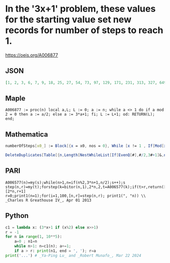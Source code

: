 # In the '3x\+1' problem, these values for the starting value set new records for number of steps to reach 1\.
https://oeis.org/A006877
## JSON
```JSON
[1, 2, 3, 6, 7, 9, 18, 25, 27, 54, 73, 97, 129, 171, 231, 313, 327, 649, 703, 871, 1161, 2223, 2463, 2919, 3711, 6171, 10971, 13255, 17647, 23529, 26623, 34239, 35655, 52527, 77031, 106239, 142587, 156159, 216367, 230631, 410011, 511935, 626331, 837799]
```
## Maple
```Maple
A006877 := proc(n) local a,L; L := 0; a := n; while a <> 1 do if a mod 2 = 0 then a := a/2; else a := 3*a+1; fi; L := L+1; od: RETURN(L); end;
```
## Mathematica
```Mathematica
numberOfSteps[x0_] := Block[{x = x0, nos = 0}, While [x != 1 , If[Mod[x, 2] == 0 , x = x/2, x = 3*x + 1]; nos++]; nos]; a[1] = 1; a[n_] := a[n] = Block[{x = a[n-1] + 1}, record = numberOfSteps[x - 1]; While[ numberOfSteps[x] <= record, x++]; x]; A006877 = Table[ Print[a[n]]; a[n], {n, 1, 44}](* _Jean-François Alcover_, Feb 14 2012 *)
```
```Mathematica
DeleteDuplicates[Table[{n,Length[NestWhileList[If[EvenQ[#],#/2,3#+1]&,n,#>1&]]},{n,838000}],GreaterEqual[#1[[2]],#2[[2]]]&][[All,1]] (* _Harvey P. Dale_, May 13 2022 *)
```
## PARI
```PARI
A006577(n)=my(s);while(n>1,n=if(n%2,3*n+1,n/2);s++);s
step(n,r)=my(t);forstep(k=bitor(n,1),2*n,2,t=A006577(k);if(t>r,return([k,t])));[2*n,r+1]
r=0;print1(n=1);for(i=1,100,[n,r]=step(n,r); print1(", "n)) \\ _Charles R Greathouse IV_, Apr 01 2013
```
## Python
```Python
c1 = lambda x: (3*x+1 if (x%2) else x>>1)
r = -1
for n in range(1, 10**5):
    a=0 ; n1=n
    while n>1: n=c1(n); a+=1;
    if a > r: print(n1, end = ', '); r=a
print('...') # _Ya-Ping Lu_ and _Robert Munafo_, Mar 22 2024
```
